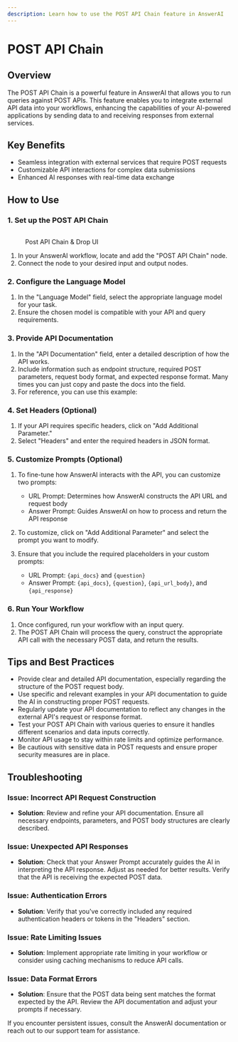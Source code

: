 ```yaml
---
description: Learn how to use the POST API Chain feature in AnswerAI
---
```


# POST API Chain

## Overview

The POST API Chain is a powerful feature in AnswerAI that allows you to run queries against POST APIs. This feature enables you to integrate external API data into your workflows, enhancing the capabilities of your AI-powered applications by sending data to and receiving responses from external services.

## Key Benefits

-   Seamless integration with external services that require POST requests
-   Customizable API interactions for complex data submissions
-   Enhanced AI responses with real-time data exchange

## How to Use

### 1. Set up the POST API Chain

<!-- TODO: Screenshot of the POST API Chain node in the AnswerAI interface -->
<figure><img src="/.gitbook/assets/screenshots/postapinode.png" alt="" /><figcaption><p>Post API Chain &#x26; Drop UI</p></figcaption></figure>

1. In your AnswerAI workflow, locate and add the "POST API Chain" node.
2. Connect the node to your desired input and output nodes.

### 2. Configure the Language Model

1. In the "Language Model" field, select the appropriate language model for your task.
2. Ensure the chosen model is compatible with your API and query requirements.

### 3. Provide API Documentation

1. In the "API Documentation" field, enter a detailed description of how the API works.
2. Include information such as endpoint structure, required POST parameters, request body format, and expected response format. Many times you can just copy and paste the docs into the field.
3. For reference, you can use this example:

<!-- TODO: Add example of API Post docs -->

### 4. Set Headers (Optional)

1. If your API requires specific headers, click on "Add Additional Parameter."
2. Select "Headers" and enter the required headers in JSON format.

### 5. Customize Prompts (Optional)

1. To fine-tune how AnswerAI interacts with the API, you can customize two prompts:

    - URL Prompt: Determines how AnswerAI constructs the API URL and request body
    - Answer Prompt: Guides AnswerAI on how to process and return the API response

2. To customize, click on "Add Additional Parameter" and select the prompt you want to modify.
3. Ensure that you include the required placeholders in your custom prompts:
    - URL Prompt: `{api_docs}` and `{question}`
    - Answer Prompt: `{api_docs}`, `{question}`, `{api_url_body}`, and `{api_response}`

### 6. Run Your Workflow

1. Once configured, run your workflow with an input query.
2. The POST API Chain will process the query, construct the appropriate API call with the necessary POST data, and return the results.

## Tips and Best Practices

-   Provide clear and detailed API documentation, especially regarding the structure of the POST request body.
-   Use specific and relevant examples in your API documentation to guide the AI in constructing proper POST requests.
-   Regularly update your API documentation to reflect any changes in the external API's request or response format.
-   Test your POST API Chain with various queries to ensure it handles different scenarios and data inputs correctly.
-   Monitor API usage to stay within rate limits and optimize performance.
-   Be cautious with sensitive data in POST requests and ensure proper security measures are in place.

## Troubleshooting

### Issue: Incorrect API Request Construction

-   **Solution**: Review and refine your API documentation. Ensure all necessary endpoints, parameters, and POST body structures are clearly described.

### Issue: Unexpected API Responses

-   **Solution**: Check that your Answer Prompt accurately guides the AI in interpreting the API response. Adjust as needed for better results. Verify that the API is receiving the expected POST data.

### Issue: Authentication Errors

-   **Solution**: Verify that you've correctly included any required authentication headers or tokens in the "Headers" section.

### Issue: Rate Limiting Issues

-   **Solution**: Implement appropriate rate limiting in your workflow or consider using caching mechanisms to reduce API calls.

### Issue: Data Format Errors

-   **Solution**: Ensure that the POST data being sent matches the format expected by the API. Review the API documentation and adjust your prompts if necessary.

If you encounter persistent issues, consult the AnswerAI documentation or reach out to our support team for assistance.
